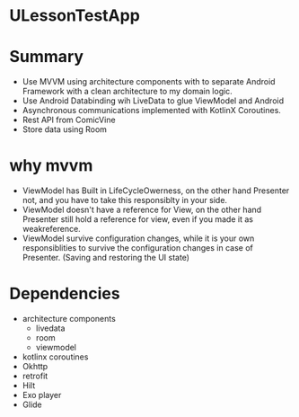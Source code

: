 # ULessonTestApp

# Summary

 - Use MVVM using architecture components with to separate Android Framework with a clean architecture to my domain logic.
 - Use Android Databinding wih LiveData to glue ViewModel and Android
 - Asynchronous communications implemented with KotlinX Coroutines.
 - Rest API from ComicVine
 - Store data using Room

# why mvvm 
 - ViewModel has Built in LifeCycleOwerness, on the other hand Presenter not, and you have to take this responsiblty in your side.
 - ViewModel doesn't have a reference for View, on the other hand Presenter still hold a reference for view, even if you made it as weakreference.
 - ViewModel survive configuration changes, while it is your own responsiblities to survive the configuration changes in case of Presenter. (Saving and restoring the UI state)
 

# Dependencies
 - architecture components
    - livedata
    - room
    - viewmodel
 - kotlinx coroutines
 - Okhttp
 - retrofit
 - Hilt
 - Exo player
 - Glide
